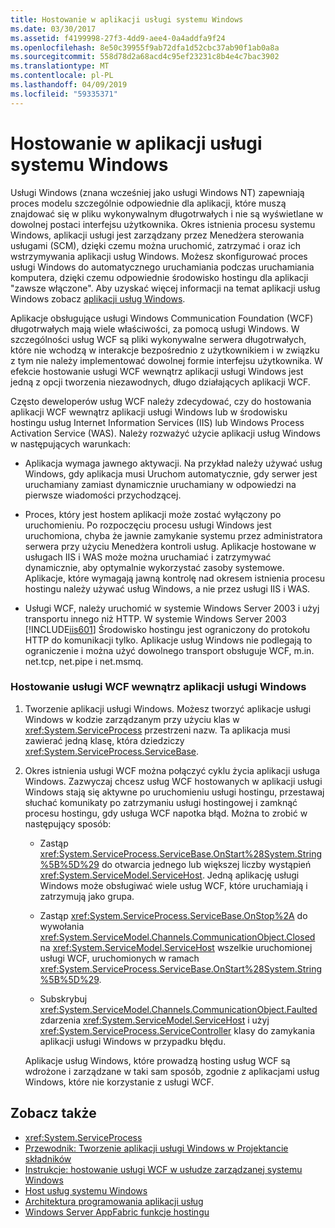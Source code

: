 ```yaml
---
title: Hostowanie w aplikacji usługi systemu Windows
ms.date: 03/30/2017
ms.assetid: f4199998-27f3-4dd9-aee4-0a4addfa9f24
ms.openlocfilehash: 8e50c39955f9ab72dfa1d52cbc37ab90f1ab0a8a
ms.sourcegitcommit: 558d78d2a68acd4c95ef23231c8b4e4c7bac3902
ms.translationtype: MT
ms.contentlocale: pl-PL
ms.lasthandoff: 04/09/2019
ms.locfileid: "59335371"
---
```

# <a name="hosting-in-a-windows-service-application"></a>Hostowanie w aplikacji usługi systemu Windows
Usługi Windows (znana wcześniej jako usługi Windows NT) zapewniają proces modelu szczególnie odpowiednie dla aplikacji, które muszą znajdować się w pliku wykonywalnym długotrwałych i nie są wyświetlane w dowolnej postaci interfejsu użytkownika. Okres istnienia procesu systemu Windows, aplikacji usługi jest zarządzany przez Menedżera sterowania usługami (SCM), dzięki czemu można uruchomić, zatrzymać i oraz ich wstrzymywania aplikacji usług Windows. Możesz skonfigurować proces usługi Windows do automatycznego uruchamiania podczas uruchamiania komputera, dzięki czemu odpowiednie środowisko hostingu dla aplikacji "zawsze włączone". Aby uzyskać więcej informacji na temat aplikacji usług Windows zobacz [aplikacji usług Windows](https://go.microsoft.com/fwlink/?LinkId=89450).  
  
 Aplikacje obsługujące usługi Windows Communication Foundation (WCF) długotrwałych mają wiele właściwości, za pomocą usługi Windows. W szczególności usług WCF są pliki wykonywalne serwera długotrwałych, które nie wchodzą w interakcje bezpośrednio z użytkownikiem i w związku z tym nie należy implementować dowolnej formie interfejsu użytkownika. W efekcie hostowanie usługi WCF wewnątrz aplikacji usługi Windows jest jedną z opcji tworzenia niezawodnych, długo działających aplikacji WCF.  
  
 Często deweloperów usług WCF należy zdecydować, czy do hostowania aplikacji WCF wewnątrz aplikacji usługi Windows lub w środowisku hostingu usług Internet Information Services (IIS) lub Windows Process Activation Service (WAS). Należy rozważyć użycie aplikacji usług Windows w następujących warunkach:  
  
-   Aplikacja wymaga jawnego aktywacji. Na przykład należy używać usług Windows, gdy aplikacja musi Uruchom automatycznie, gdy serwer jest uruchamiany zamiast dynamicznie uruchamiany w odpowiedzi na pierwsze wiadomości przychodzącej.  
  
-   Proces, który jest hostem aplikacji może zostać wyłączony po uruchomieniu. Po rozpoczęciu procesu usługi Windows jest uruchomiona, chyba że jawnie zamykanie systemu przez administratora serwera przy użyciu Menedżera kontroli usług. Aplikacje hostowane w usługach IIS i WAS może można uruchamiać i zatrzymywać dynamicznie, aby optymalnie wykorzystać zasoby systemowe. Aplikacje, które wymagają jawną kontrolę nad okresem istnienia procesu hostingu należy używać usług Windows, a nie przez usługi IIS i WAS.  
  
-   Usługi WCF, należy uruchomić w systemie Windows Server 2003 i użyj transportu innego niż HTTP. W systemie Windows Server 2003 [!INCLUDE[iis601](../../../../includes/iis601-md.md)] Środowisko hostingu jest ograniczony do protokołu HTTP do komunikacji tylko. Aplikacje usług Windows nie podlegają to ograniczenie i można użyć dowolnego transport obsługuje WCF, m.in. net.tcp, net.pipe i net.msmq.  
  
### <a name="to-host-wcf-inside-of-a-windows-service-application"></a>Hostowanie usługi WCF wewnątrz aplikacji usługi Windows  
  
1. Tworzenie aplikacji usługi Windows. Możesz tworzyć aplikacje usługi Windows w kodzie zarządzanym przy użyciu klas w <xref:System.ServiceProcess> przestrzeni nazw. Ta aplikacja musi zawierać jedną klasę, która dziedziczy <xref:System.ServiceProcess.ServiceBase>.  
  
2. Okres istnienia usługi WCF można połączyć cyklu życia aplikacji usługa Windows. Zazwyczaj chcesz usług WCF hostowanych w aplikacji usługi Windows stają się aktywne po uruchomieniu usługi hostingu, przestawaj słuchać komunikaty po zatrzymaniu usługi hostingowej i zamknąć procesu hostingu, gdy usługa WCF napotka błąd. Można to zrobić w następujący sposób:  
  
    -   Zastąp <xref:System.ServiceProcess.ServiceBase.OnStart%28System.String%5B%5D%29> do otwarcia jednego lub większej liczby wystąpień <xref:System.ServiceModel.ServiceHost>. Jedną aplikację usługi Windows może obsługiwać wiele usług WCF, które uruchamiają i zatrzymują jako grupa.  
  
    -   Zastąp <xref:System.ServiceProcess.ServiceBase.OnStop%2A> do wywołania <xref:System.ServiceModel.Channels.CommunicationObject.Closed> na <xref:System.ServiceModel.ServiceHost> wszelkie uruchomionej usługi WCF, uruchomionych w ramach <xref:System.ServiceProcess.ServiceBase.OnStart%28System.String%5B%5D%29>.  
  
    -   Subskrybuj <xref:System.ServiceModel.Channels.CommunicationObject.Faulted> zdarzenia <xref:System.ServiceModel.ServiceHost> i użyj <xref:System.ServiceProcess.ServiceController> klasy do zamykania aplikacji usługi Windows w przypadku błędu.  
  
     Aplikacje usług Windows, które prowadzą hosting usług WCF są wdrożone i zarządzane w taki sam sposób, zgodnie z aplikacjami usług Windows, które nie korzystanie z usługi WCF.  
  
## <a name="see-also"></a>Zobacz także

- <xref:System.ServiceProcess>
- [Przewodnik: Tworzenie aplikacji usługi Windows w Projektancie składników](https://go.microsoft.com/fwlink/?LinkId=94875)
- [Instrukcje: hostowanie usługi WCF w usłudze zarządzanej systemu Windows](../../../../docs/framework/wcf/feature-details/how-to-host-a-wcf-service-in-a-managed-windows-service.md)
- [Host usług systemu Windows](../../../../docs/framework/wcf/samples/windows-service-host.md)
- [Architektura programowania aplikacji usług](https://go.microsoft.com/fwlink/?LinkId=94876)
- [Windows Server AppFabric funkcje hostingu](https://go.microsoft.com/fwlink/?LinkId=201276)
